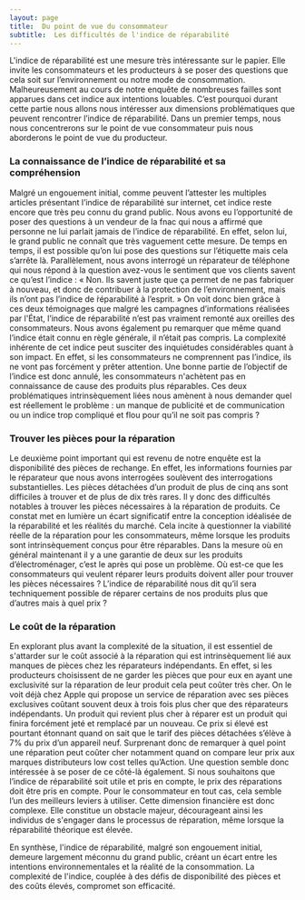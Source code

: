 ```yaml
---
layout: page
title:  Du point de vue du consommateur 
subtitle:  Les difficultés de l'indice de réparabilité
---
```


  L'indice de réparabilité est une mesure très intéressante sur le papier. Elle invite les consommateurs et les producteurs à se poser des questions que cela soit sur l’environnement ou notre mode de consommation. Malheureusement au cours de notre enquête de nombreuses failles sont apparues dans cet indice aux intentions louables. C’est pourquoi durant cette partie nous allons nous intéresser aux dimensions problématiques que peuvent rencontrer l’indice de réparabilité. Dans un premier temps, nous nous concentrerons sur le point de vue consommateur puis nous aborderons le point de vue du producteur. 

### La connaissance de l’indice de réparabilité et sa compréhension 
 
  Malgré un engouement initial, comme peuvent l’attester les multiples articles présentant l’indice de réparabilité sur internet, cet indice reste encore que très peu connu du grand public. Nous avons eu l’opportunité de poser des questions à un vendeur de la fnac qui nous a affirmé que personne ne lui parlait jamais de l’indice de réparabilité. En effet, selon lui, le grand public ne connaît que très vaguement cette mesure. De temps en temps, il est possible qu’on lui pose des questions sur l’étiquette mais cela s’arrête là. Parallèlement, nous avons interrogé un réparateur de téléphone qui nous répond à la question avez-vous le sentiment que vos clients savent ce qu’est l’indice : « Non. Ils savent juste que ça permet de ne pas fabriquer à nouveau, et donc de contribuer à la protection de l’environnement, mais ils n’ont pas l’indice de ́réparabilité à l’esprit. » On voit donc bien grâce à ces deux témoignages que malgré les campagnes d’informations réalisées par l'État, l’indice de réparabilité n’est pas vraiment remonté aux oreilles des consommateurs. Nous avons également pu remarquer que même quand l’indice était connu en règle générale, il n’était pas compris. La complexité inhérente de cet indice peut susciter des inquiétudes considérables quant à son impact. En effet, si les consommateurs ne comprennent pas l’indice, ils ne vont pas forcément y prêter attention. Une bonne partie de l’objectif de l’indice est donc annulé, les consommateurs n'achètent pas en connaissance de cause des produits plus réparables. Ces deux problématiques intrinsèquement liées nous amènent à nous demander quel est réellement le problème : un manque de publicité et de communication ou un indice trop compliqué et flou pour qu’il ne soit pas compris ?

### Trouver les pièces pour la réparation
 
  Le deuxième point important qui est revenu de notre enquête est la disponibilité des pièces de rechange. En effet, les informations fournies par le réparateur que nous avons interrogées soulèvent des interrogations substantielles. Les pièces détachées d’un produit de plus de cinq ans sont difficiles à trouver et de plus de dix très rares. Il y donc des difficultés notables à trouver les pièces nécessaires à la réparation de produits. Ce constat met en lumière un écart significatif entre la conception idéalisée de la réparabilité et les réalités du marché. Cela incite à questionner la viabilité réelle de la réparation pour les consommateurs, même lorsque les produits sont intrinsèquement conçus pour être réparables. Dans la mesure où en général maintenant il y a une garantie de deux sur les produits d’électroménager, c’est le après qui pose un problème. Où est-ce que les consommateurs qui veulent réparer leurs produits doivent aller pour trouver les pièces nécessaires ? L’indice de réparabilité nous dit qu’il sera techniquement possible de réparer certains de nos produits plus que d’autres mais à quel prix ?
 
### Le coût de la réparation

  En explorant plus avant la complexité de la situation, il est essentiel de s'attarder sur le coût associé à la réparation qui est intrinsèquement lié aux manques de pièces chez les réparateurs indépendants. En effet, si les producteurs choisissent de ne garder les pièces que pour eux en ayant une exclusivité sur la réparation de leur produit cela peut coûter très cher. On le voit déjà chez Apple qui propose un service de réparation avec ses pièces exclusives coûtant souvent deux à trois fois plus cher que des réparateurs indépendants. Un produit qui revient plus cher à réparer est un produit qui finira forcément jeté et remplacé par un nouveau. Ce prix si élevé est pourtant étonnant quand on sait que le tarif des pièces détachées s’élève à 7% du prix d’un appareil neuf. Surprenant donc de remarquer à quel point une réparation peut coûter cher notamment quand on compare leur prix aux marques distributeurs low cost telles qu’Action. Une question semble donc intéressée à se poser de ce côté-là également. Si nous souhaitons que l’indice de réparabilité soit utile et pris en compte, le prix des réparations doit être pris en compte. Pour le consommateur en tout cas, cela semble l’un des meilleurs leviers à utiliser. Cette dimension financière est donc complexe. Elle constitue un obstacle majeur, décourageant ainsi les individus de s'engager dans le processus de réparation, même lorsque la réparabilité théorique est élevée.
 
  En synthèse, l'indice de réparabilité, malgré son engouement initial, demeure largement méconnu du grand public, créant un écart entre les intentions environnementales et la réalité de la consommation. La complexité de l'indice, couplée à des défis de disponibilité des pièces et des coûts élevés, compromet son efficacité.
